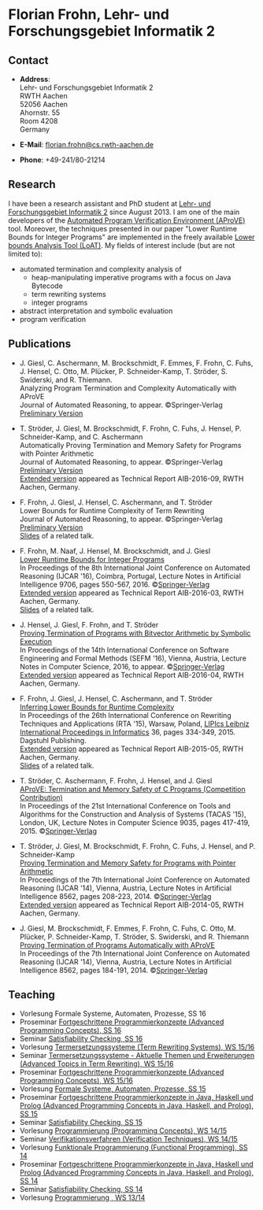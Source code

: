 ---
---

# Florian Frohn, Lehr- und Forschungsgebiet Informatik 2

## Contact

* **Address**:  
  Lehr- und Forschungsgebiet Informatik 2  
  RWTH Aachen  
  52056 Aachen  
  Ahornstr. 55  
  Room 4208  
  Germany

* **E-Mail**: florian.frohn@cs.rwth-aachen.de
* **Phone**: +49-241/80-21214

## Research

I have been a research assistant and PhD student at [Lehr- und Forschungsgebiet Informatik 2](http://www-i2.informatik.rwth-aachen.de/lufgi2) since August 2013.
I am one of the main developers of the [Automated Program Verification Environment (AProVE)](http://aprove.informatik.rwth-aachen.de/) tool.
Moreover, the techniques presented in our paper "Lower Runtime Bounds for Integer Programs" are implemented in the freely available [Lower bounds Analysis Tool (LoAT)](https://github.com/aprove-developers/LoAT).
My fields of interest include (but are not limited to): 


* automated termination and complexity analysis of
  * heap-manipulating imperative programs with a focus on Java Bytecode
  * term rewriting systems
  * integer programs
* abstract interpretation and symbolic evaluation
* program verification

## Publications

* J. Giesl, C. Aschermann, M. Brockschmidt, F. Emmes, F. Frohn, C. Fuhs, J. Hensel, C. Otto, M. Plücker, P. Schneider-Kamp, T. Ströder, S. Swiderski, and R. Thiemann.  
  Analyzing Program Termination and Complexity Automatically with AProVE  
  Journal of Automated Reasoning, to appear. ©Springer-Verlag  
  [Preliminary Version](http://verify.rwth-aachen.de/giesl/papers/JAR-AProVE.pdf)

* T. Ströder, J. Giesl, M. Brockschmidt, F. Frohn, C. Fuhs, J. Hensel, P. Schneider-Kamp, and C. Aschermann  
  Automatically Proving Termination and Memory Safety for Programs with Pointer Arithmetic  
  Journal of Automated Reasoning, to appear. ©Springer-Verlag  
  [Preliminary Version](http://verify.rwth-aachen.de/giesl/papers/JARLLVM.pdf)  
  [Extended version](http://verify.rwth-aachen.de/giesl/papers/LLVMreport.pdf) appeared as Technical Report AIB-2016-09, RWTH Aachen, Germany.

* F. Frohn, J. Giesl, J. Hensel, C. Aschermann, and T. Ströder  
  Lower Bounds for Runtime Complexity of Term Rewriting  
  Journal of Automated Reasoning, to appear. ©Springer-Verlag  
  [Preliminary Version](http://verify.rwth-aachen.de/giesl/papers/JARLowerBoundsRewriting.pdf)  
  [Slides](https://ffrohn.github.io/decreasing_loops_slides.pdf) of a related talk.

* F. Frohn, M. Naaf, J. Hensel, M. Brockschmidt, and J. Giesl  
  [Lower Runtime Bounds for Integer Programs](http://verify.rwth-aachen.de/giesl/papers/IJCAR2016.pdf)  
  In Proceedings of the 8th International Joint Conference on Automated Reasoning (IJCAR '16), Coimbra, Portugal, Lecture Notes in Artificial Intelligence 9706, pages 550-567, 2016. ©[Springer-Verlag](http://www.springer.de/comp/lncs/index.html)  
  [Extended version](http://sunsite.informatik.rwth-aachen.de/Publications/AIB/2016/2016-03.pdf) appeared as Technical Report AIB-2016-03, RWTH Aachen, Germany.  
  [Slides](https://ffrohn.github.io/lower_bounds_its_slides.pdf) of a related talk.

* J. Hensel, J. Giesl, F. Frohn, and T. Ströder  
  [Proving Termination of Programs with Bitvector Arithmetic by Symbolic Execution](http://verify.rwth-aachen.de/giesl/papers/SEFM16.pdf)  
  In Proceedings of the 14th International Conference on Software Engineering and Formal Methods (SEFM '16), Vienna, Austria, Lecture Notes in Computer Science, 2016, to appear. ©[Springer-Verlag](http://www.springer.de/comp/lncs/index.html)  
  [Extended version](http://sunsite.informatik.rwth-aachen.de/Publications/AIB/2016/2016-04.pdf) appeared as Technical Report AIB-2016-04, RWTH Aachen, Germany.

* F. Frohn, J. Giesl, J. Hensel, C. Aschermann, and T. Ströder  
  [Inferring Lower Bounds for Runtime Complexity](http://verify.rwth-aachen.de/giesl/papers/RTA2015.pdf)  
  In Proceedings of the 26th International Conference on Rewriting Techniques and Applications (RTA '15), Warsaw, Poland, [LIPIcs Leibniz International Proceedings in Informatics](http://www.dagstuhl.de/en/publications/lipics/) 36, pages 334-349, 2015. Dagstuhl Publishing.  
  [Extended version](http://sunsite.informatik.rwth-aachen.de/Publications/AIB/2015/2015-05.pdf) appeared as Technical Report AIB-2015-05, RWTH Aachen, Germany.  
  [Slides](http://verify.rwth-aachen.de/giesl/papers/talkLowerBounds.pdf) of a related talk. 

* T. Ströder, C. Aschermann, F. Frohn, J. Hensel, and J. Giesl  
  [AProVE: Termination and Memory Safety of C Programs (Competition Contribution)](http://verify.rwth-aachen.de/giesl/papers/SVCOMP2015.pdf)  
  In Proceedings of the 21st International Conference on Tools and Algorithms for the Construction and Analysis of Systems (TACAS '15), London, UK, Lecture Notes in Computer Science 9035, pages 417-419, 2015. ©[Springer-Verlag](http://www.springer.de/comp/lncs/index.html)

* T. Ströder, J. Giesl, M. Brockschmidt, F. Frohn, C. Fuhs, J. Hensel, and P. Schneider-Kamp  
  [Proving Termination and Memory Safety for Programs with Pointer Arithmetic](http://verify.rwth-aachen.de/giesl/papers/IJCAR14-LLVM.pdf)  
  In Proceedings of the 7th International Joint Conference on Automated Reasoning (IJCAR '14), Vienna, Austria, Lecture Notes in Artificial Intelligence 8562, pages 208-223, 2014. ©[Springer-Verlag](http://www.springer.de/comp/lncs/index.html)  
  [Extended version](http://verify.rwth-aachen.de/giesl/papers/aib-2014-05.pdf) appeared as Technical Report AIB-2014-05, RWTH Aachen, Germany.

* J. Giesl, M. Brockschmidt, F. Emmes, F. Frohn, C. Fuhs, C. Otto, M. Plücker, P. Schneider-Kamp, T. Ströder, S. Swiderski, and   R. Thiemann  
  [Proving Termination of Programs Automatically with AProVE](http://verify.rwth-aachen.de/giesl/papers/IJCAR14-AProVE.pdf)  
  In Proceedings of the 7th International Joint Conference on Automated Reasoning (IJCAR '14), Vienna, Austria, Lecture Notes in Artificial Intelligence 8562, pages 184-191, 2014. ©[Springer-Verlag](http://www.springer.de/comp/lncs/index.html) 

## Teaching

* Vorlesung Formale Systeme, Automaten, Prozesse, SS 16
* Proseminar [Fortgeschrittene Programmierkonzepte (Advanced Programming Concepts), SS 16](http://verify.rwth-aachen.de/proseminar/PK16)
* Seminar [Satisfiability Checking, SS 16](http://verify.rwth-aachen.de/seminar/SAT16)
* Vorlesung [Termersetzungssysteme (Term Rewriting Systems), WS 15/16](http://verify.rwth-aachen.de/tes15/)
* Seminar [Termersetzungssysteme - Aktuelle Themen und Erweiterungen (Advanced Topics in Term Rewriting), WS 15/16](http://verify.rwth-aachen.de/seminar/TES15)
* Proseminar [Fortgeschrittene Programmierkonzepte (Advanced Programming Concepts), WS 15/16](http://verify.rwth-aachen.de/proseminar/PK1516)
* Vorlesung [Formale Systeme, Automaten, Prozesse, SS 15](http://www.lii.rwth-aachen.de/en/lehre/8-lehre/82-formale-systeme-automaten-prozesse-ss15.html)
* Proseminar [Fortgeschrittene Programmierkonzepte in Java, Haskell und Prolog (Advanced Programming Concepts in Java, Haskell, and Prolog), SS 15](http://verify.rwth-aachen.de/proseminar/PK15)
* Seminar [Satisfiability Checking, SS 15](http://verify.rwth-aachen.de/seminar/SAT15)
* Vorlesung [Programmierung (Programming Concepts), WS 14/15](http://verify.rwth-aachen.de/programmierungWS14)
* Seminar [Verifikationsverfahren (Verification Techniques), WS 14/15](http://verify.rwth-aachen.de/seminar/VV14)
* Vorlesung [Funktionale Programmierung (Functional Programming), SS 14](http://verify.rwth-aachen.de/fp14)
* Proseminar [Fortgeschrittene Programmierkonzepte in Java, Haskell und Prolog (Advanced Programming Concepts in Java, Haskell, and Prolog), SS 14](http://verify.rwth-aachen.de/proseminar/PK14)
* Seminar [Satisfiability Checking, SS 14](http://verify.rwth-aachen.de/seminar/SAT14)
* Vorlesung [Programmierung , WS 13/14](http://tcs.rwth-aachen.de/lehre/Progra/WS2013/)
